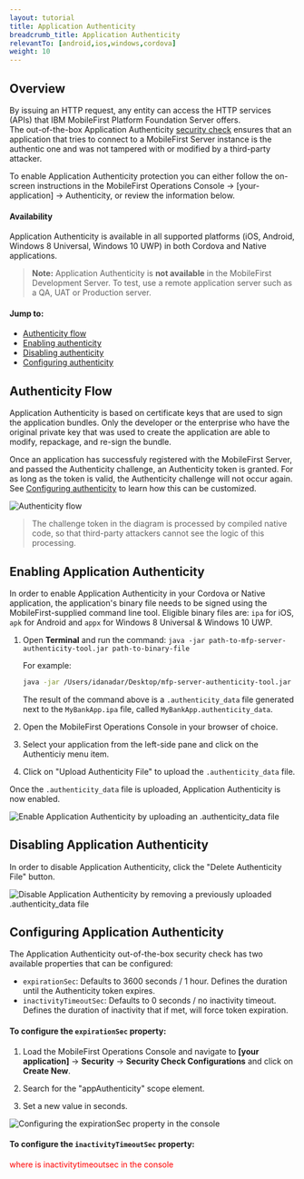 ```yaml
---
layout: tutorial
title: Application Authenticity 
breadcrumb_title: Application Authenticity
relevantTo: [android,ios,windows,cordova]
weight: 10
---
```

## Overview
By issuing an HTTP request, any entity can access the HTTP services (APIs) that IBM MobileFirst Platform Foundation Server offers.  
The out-of-the-box Application Authenticity [security check](../authentication-concepts/) ensures that an application that tries to connect to a MobileFirst Server instance is the authentic one and was not tampered with or modified by a third-party attacker.

To enable Application Authenticity protection you can either follow the on-screen instructions in the MobileFirst Operations Console → [your-application] → Authenticity, or review the information below.

#### Availability
Application Authenticity is available in all supported platforms (iOS, Android, Windows 8 Universal, Windows 10 UWP) in both Cordova and Native applications.

> <b>Note:</b> Application Authenticity is <b>not available</b> in the MobileFirst Development Server. To test, use a remote application server such as a QA, UAT or Production server.

#### Jump to:

- [Authenticity flow](authenticity-flow)
- [Enabling authenticity](enabling-application-authenticity)
- [Disabling authenticity](disabling-application-authenticity)
- [Configuring authenticity](configuring-application-authenticity)

## Authenticity Flow
Application Authenticity is based on certificate keys that are used to sign the application bundles.
Only the developer or the enterprise who have the original private key that was used to create the application are able to modify, repackage, and re-sign the bundle.

Once an application has successfuly registered with the MobileFirst Server, and passed the Authenticity challenge, an Authenticity token is granted. For as long as the token is valid, the Authenticity challenge will not occur again. See [Configuring authenticity](configuring-authenticity) to learn how this can be customized.

![Authenticity flow](check_flow.jpg)

> The challenge token in the diagram is processed by compiled native code, so that third-party attackers cannot see the logic of this processing.

## Enabling Application Authenticity
In order to enable Application Authenticity in your Cordova or Native application, the application's binary file needs to be signed using the MobileFirst-supplied command line tool. Eligible binary files are: `ipa` for iOS, `apk` for Android and `appx` for Windows 8 Universal &amp; Windows 10 UWP.

1. Open **Terminal** and run the command: `java -jar path-to-mfp-server-authenticity-tool.jar path-to-binary-file`

    For example:

    ```bash
    java -jar /Users/idanadar/Desktop/mfp-server-authenticity-tool.jar /Users/idanadar/Desktop/MyBankApp.ipa
    ```

    The result of the command above is a `.authenticity_data` file generated next to the `MyBankApp.ipa` file, called `MyBankApp.authenticity_data`.
 
2. Open the MobileFirst Operations Console in your browser of choice.
3. Select your application from the left-side pane and click on the Authenticiy menu item.
3. Click on "Upload Authenticity File" to upload the `.authenticity_data` file.

Once the `.authenticity_data` file is uploaded, Application Authenticity is now enabled.

![Enable Application Authenticity by uploading an .authenticity_data file](enable_authenticity.png)

## Disabling Application Authenticity
In order to disable Application Authenticity, click the "Delete Authenticity File" button.

![Disable Application Authenticity by removing a previously uploaded .authenticity_data file](disable_authenticity.png)

## Configuring Application Authenticity
The Application Authenticity out-of-the-box security check has two available properties that can be configured:

- `expirationSec`: Defaults to 3600 seconds / 1 hour. Defines the duration until the Authenticity token expires.
- `inactivityTimeoutSec`: Defaults to 0 seconds / no inactivity timeout. Defines the duration of inactivity that if met, will force token expiration.

#### To configure the <code>expirationSec</code> property:

1. Load the MobileFirst Operations Console and navigate to **[your application]** → **Security** → **Security Check Configurations** and click on **Create New**.

2. Search for the "appAuthenticity" scope element.

3. Set a new value in seconds.

![Configuring the expirationSec property in the console](configuring_expirationSec.png)

#### To configure the <code>inactivityTimeoutSec</code> property:
<span style="color:red">where is inactivitytimeoutsec in the console</span>



